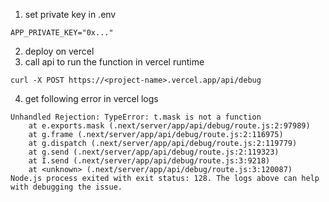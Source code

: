 1. set private key in .env
```
APP_PRIVATE_KEY="0x..."
```
2. deploy on vercel
3. call api to run the function in vercel runtime
```
curl -X POST https://<project-name>.vercel.app/api/debug
```
4. get following error in vercel logs
```
Unhandled Rejection: TypeError: t.mask is not a function
    at e.exports.mask (.next/server/app/api/debug/route.js:2:97989)
    at g.frame (.next/server/app/api/debug/route.js:2:116975)
    at g.dispatch (.next/server/app/api/debug/route.js:2:119779)
    at g.send (.next/server/app/api/debug/route.js:2:119323)
    at I.send (.next/server/app/api/debug/route.js:3:9218)
    at <unknown> (.next/server/app/api/debug/route.js:3:120087)
Node.js process exited with exit status: 128. The logs above can help with debugging the issue.
```
